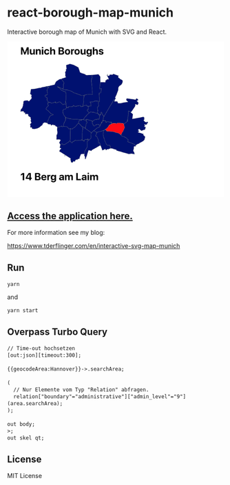 # react-borough-map-munich

Interactive borough map of Munich with SVG and React.

![Interactive Map](./Munich-boroughs.png)

## [**Access the application here.**](http://www.react-borough-map-munich.com.s3.eu-central-1.amazonaws.com/index.html)

For more information see my blog:

https://www.tderflinger.com/en/interactive-svg-map-munich

## Run

```
yarn
```

and

```
yarn start
```

## Overpass Turbo Query

```
// Time-out hochsetzen
[out:json][timeout:300];

{{geocodeArea:Hannover}}->.searchArea;

(
  // Nur Elemente vom Typ "Relation" abfragen.
  relation["boundary"="administrative"]["admin_level"="9"](area.searchArea);
);

out body;
>;
out skel qt;
```

## License

MIT License
